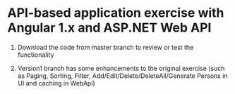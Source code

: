 # API-based application exercise with Angular 1.x and ASP.NET Web API 

1. Download the code from master branch to review or test the functionality

1. Version1 branch has some enhancements to the original exercise (such as Paging, Sorting, Filter, Add/Edit/Delete/DeleteAll/Generate Persons in UI and caching in WebApi)
